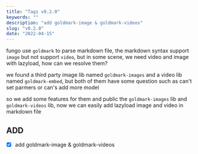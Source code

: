 ```yaml
---
title: "Tags v0.2.0"
keywords: ""
description: "add goldmark-image & goldmark-videos"
slug: "v0.2.0"
date: "2022-04-15"
---
```


fungo use `goldmark` to parse markdown file, the markdown syntax support `image` but not support `video`, but in some scene, we need video and image with lazyload, how can we resolve them?

we found a third party image lib named `goldmark-images` and a video lib named `goldmark-embed`, but both of them have some question such as can't set parmers or can's add more model

so we add some features for them and public the `goldmark-images` lib and `goldmark-videos` lib, now we can easily add lazyload image and video in markdown file

## ADD

- [x] add goldmark-image & goldmark-videos
